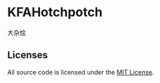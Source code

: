 # KFAHotchpotch
大杂烩


## Licenses
All source code is licensed under the [MIT License](https://github.com/KFAaron/KFAHotchpotch/blob/master/LICENSE).
